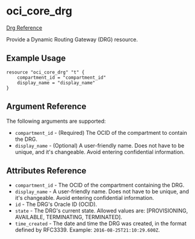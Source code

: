 # oci\_core\_drg

[Drg Reference][56529582]

  [56529582]: https://docs.us-phoenix-1.oraclecloud.com/api/#/en/iaas/20160918/Drg/ "DrgReference"

Provide a Dynamic Routing Gateway (DRG) resource.

## Example Usage

```
resource "oci_core_drg" "t" {
    compartment_id = "compartment_id"
    display_name = "display_name"
}
```

## Argument Reference

The following arguments are supported:

* `compartment_id` - (Required) The OCID of the compartment to contain the DRG.
* `display_name` - (Optional) A user-friendly name. Does not have to be unique, and it's changeable. Avoid entering confidential information.

## Attributes Reference
* `compartment_id` - The OCID of the compartment containing the DRG.
* `display_name` - A user-friendly name. Does not have to be unique, and it's changeable. Avoid entering confidential information.
* `id` - The DRG's Oracle ID (OCID).
* `state` - The DRG's current state. Allowed values are: [PROVISIONING, AVAILABLE, TERMINATING, TERMINATED].
* `time_created` - The date and time the DRG was created, in the format defined by RFC3339. Example: `2016-08-25T21:10:29.600Z`.
